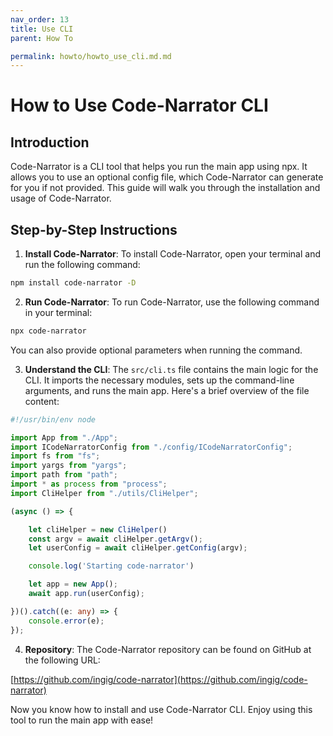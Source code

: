 ```yaml
---
nav_order: 13
title: Use CLI
parent: How To

permalink: howto/howto_use_cli.md.md
---
```


# How to Use Code-Narrator CLI

## Introduction

Code-Narrator is a CLI tool that helps you run the main app using npx. It allows you to use an optional config file, which Code-Narrator can generate for you if not provided. This guide will walk you through the installation and usage of Code-Narrator.

## Step-by-Step Instructions

1. **Install Code-Narrator**: To install Code-Narrator, open your terminal and run the following command:

```bash
npm install code-narrator -D
```

2. **Run Code-Narrator**: To run Code-Narrator, use the following command in your terminal:

```bash
npx code-narrator
```

You can also provide optional parameters when running the command.

3. **Understand the CLI**: The `src/cli.ts` file contains the main logic for the CLI. It imports the necessary modules, sets up the command-line arguments, and runs the main app. Here's a brief overview of the file content:

```typescript
#!/usr/bin/env node

import App from "./App";
import ICodeNarratorConfig from "./config/ICodeNarratorConfig";
import fs from "fs";
import yargs from "yargs";
import path from "path";
import * as process from "process";
import CliHelper from "./utils/CliHelper";

(async () => {

    let cliHelper = new CliHelper()
    const argv = await cliHelper.getArgv();
    let userConfig = await cliHelper.getConfig(argv);

    console.log('Starting code-narrator')

    let app = new App();
    await app.run(userConfig);

})().catch((e: any) => {
    console.error(e);
});
```

4. **Repository**: The Code-Narrator repository can be found on GitHub at the following URL:

[https://github.com/ingig/code-narrator](https://github.com/ingig/code-narrator)

Now you know how to install and use Code-Narrator CLI. Enjoy using this tool to run the main app with ease!